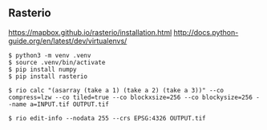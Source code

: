 
## Rasterio
https://mapbox.github.io/rasterio/installation.html
http://docs.python-guide.org/en/latest/dev/virtualenvs/

````
$ python3 -m venv .venv
$ source .venv/bin/activate
$ pip install numpy
$ pip install rasterio

$ rio calc "(asarray (take a 1) (take a 2) (take a 3))" --co compress=lzw --co tiled=true --co blockxsize=256 --co blockysize=256 --name a=INPUT.tif OUTPUT.tif

$ rio edit-info --nodata 255 --crs EPSG:4326 OUTPUT.tif
````
